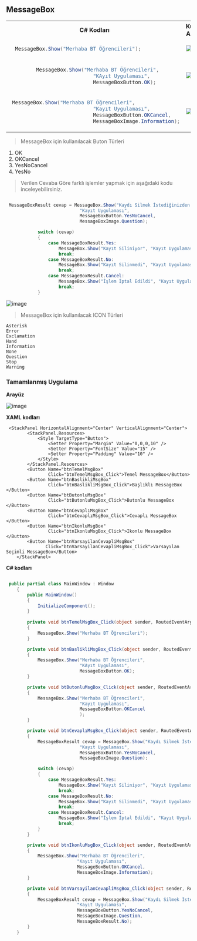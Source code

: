 ## MessageBox ##

<table>
<tr>
<th>
C# Kodları
</th>
 
  <th>
Kullanıcı Arayüzü
</th>
</tr>
<tr>

  <td>

      
```csharp
  MessageBox.Show("Merhaba BT Öğrencileri");
```

</td>
  <td>
    
![image](https://user-images.githubusercontent.com/28144917/159108259-419fb412-6b33-4751-8dcd-2696d2ac6017.png)


</td>
</tr>
  
  <tr>

  <td>

      
```csharp
         MessageBox.Show("Merhaba BT Öğrencileri",
                            "KAyıt Uygulaması",
                            MessageBoxButton.OK);
```

</td>
  <td>
   
![image](https://user-images.githubusercontent.com/28144917/159108339-491fcd00-e9fe-4e80-b059-e2b9f287a42f.png)

</td>
</tr>
  
  <tr>

  <td>

      
```csharp
 MessageBox.Show("Merhaba BT Öğrencileri",
                            "Kayıt Uygulaması",
                            MessageBoxButton.OKCancel,
                            MessageBoxImage.Information);
```

</td>
  <td>

![image](https://user-images.githubusercontent.com/28144917/159108381-e5b0c44e-3aec-4cf7-b239-37f06fc514e9.png)

</td>
</tr>
  
  
  
</table>

> MessageBox için kullanılacak Buton Türleri

   1. OK
   2. OKCancel
   3. YesNoCancel
   4. YesNo



> Verilen Cevaba Göre farklı işlemler yapmak için aşağıdaki kodu inceleyebilirsiniz.

```csharp

 MessageBoxResult cevap = MessageBox.Show("Kaydı Silmek İstediğinizden Emin Misiniz",
                            "Kayıt Uygulaması",
                            MessageBoxButton.YesNoCancel,
                            MessageBoxImage.Question);

            switch (cevap)
            {
                case MessageBoxResult.Yes:
                    MessageBox.Show("Kayıt Siliniyor", "Kayıt Uygulaması");
                    break;
                case MessageBoxResult.No:
                    MessageBox.Show("Kayıt Silinmedi", "Kayıt Uygulaması");
                    break;
                case MessageBoxResult.Cancel:
                    MessageBox.Show("İşlem İptal Edildi", "Kayıt Uygulaması");
                    break;
            }
```

![image](https://user-images.githubusercontent.com/28144917/159108641-03a13262-3157-4ad6-84c4-50d7d3948693.png)


> MessageBox için kullanılacak ICON Türleri

    Asterisk
    Error
    Exclamation
    Hand
    Information
    None
    Question
    Stop
    Warning

### Tamamlanmış Uygulama ###

**Arayüz**

![image](https://user-images.githubusercontent.com/28144917/159108934-585b147e-b2e1-4cb3-a6d4-f3bbab06872a.png)


**XAML kodları**


```xaml
 <StackPanel HorizontalAlignment="Center" VerticalAlignment="Center">
        <StackPanel.Resources>
            <Style TargetType="Button">
                <Setter Property="Margin" Value="0,0,0,10" />
                <Setter Property="FontSize" Value="15" />
                <Setter Property="Padding" Value="10" />
            </Style>
        </StackPanel.Resources>
        <Button Name="btnTemelMsgBox" 
                Click="btnTemelMsgBox_Click">Temel MessageBox</Button>
        <Button Name="btnBaslikliMsgBox" 
                Click="btnBaslikliMsgBox_Click">Başlıklı MessageBox </Button>
        <Button Name="btButonluMsgBox" 
                Click="btButonluMsgBox_Click">Butonlu MessageBox </Button>
        <Button Name="btnCevaplıMsgBox" 
                Click="btnCevaplıMsgBox_Click">Cevaplı MessageBox </Button>
        <Button Name="btnIkonluMsgBox" 
                Click="btnIkonluMsgBox_Click">Ikonlu MessageBox </Button>
        <Button Name="btnVarsayilanCevapliMsgBox" 
               Click="btnVarsayilanCevapliMsgBox_Click">Varsayılan Seçimli MessageBox</Button>
    </StackPanel>
```

**C# kodları**


```csharp

 public partial class MainWindow : Window
    {
        public MainWindow()
        {
            InitializeComponent();
        }
       
        private void btnTemelMsgBox_Click(object sender, RoutedEventArgs e)
        {
            MessageBox.Show("Merhaba BT Öğrencileri");
        }

        private void btnBaslikliMsgBox_Click(object sender, RoutedEventArgs e)
        {
            MessageBox.Show("Merhaba BT Öğrencileri",
                            "KAyıt Uygulaması",
                            MessageBoxButton.OK);
        }

        private void btButonluMsgBox_Click(object sender, RoutedEventArgs e)
        {
            MessageBox.Show("Merhaba BT Öğrencileri",
                            "Kayıt Uygulaması",
                            MessageBoxButton.OKCancel
                            );
        }

        private void btnCevaplıMsgBox_Click(object sender, RoutedEventArgs e)
        {
            MessageBoxResult cevap = MessageBox.Show("Kaydı Silmek İstediğinizden Emin Misiniz",
                            "Kayıt Uygulaması",
                            MessageBoxButton.YesNoCancel,
                            MessageBoxImage.Question);

            switch (cevap)
            {
                case MessageBoxResult.Yes:
                    MessageBox.Show("Kayıt Siliniyor", "Kayıt Uygulaması");
                    break;
                case MessageBoxResult.No:
                    MessageBox.Show("Kayıt Silinmedi", "Kayıt Uygulaması");
                    break;
                case MessageBoxResult.Cancel:
                    MessageBox.Show("İşlem İptal Edildi", "Kayıt Uygulaması");
                    break;
            }
        }

        private void btnIkonluMsgBox_Click(object sender, RoutedEventArgs e)
        {
            MessageBox.Show("Merhaba BT Öğrencileri",
                           "Kayıt Uygulaması",
                           MessageBoxButton.OKCancel,
                           MessageBoxImage.Information);
        }

        private void btnVarsayilanCevapliMsgBox_Click(object sender, RoutedEventArgs e)
        {
            MessageBoxResult cevap = MessageBox.Show("Kaydı Silmek İstediğinizden Emin Misiniz",
                           "Kayıt Uygulaması",
                           MessageBoxButton.YesNoCancel,
                           MessageBoxImage.Question,
                           MessageBoxResult.No);
        }
    }
```
